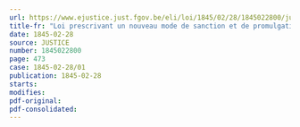 ```yaml
---
url: https://www.ejustice.just.fgov.be/eli/loi/1845/02/28/1845022800/justel
title-fr: "Loi prescrivant un nouveau mode de sanction et de promulgation des lois et arrêtés"
date: 1845-02-28
source: JUSTICE
number: 1845022800
page: 473
case: 1845-02-28/01
publication: 1845-02-28
starts:
modifies:
pdf-original:
pdf-consolidated:
---
```


